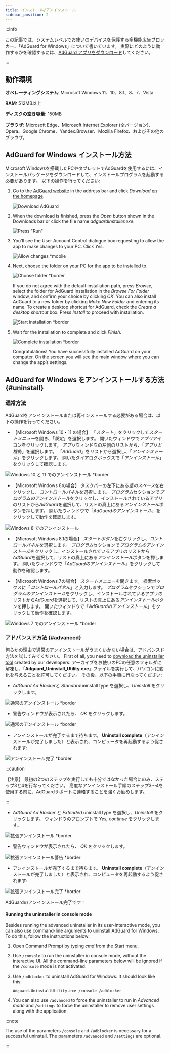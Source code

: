 ```yaml
---
title: インストール/アンインストール
sidebar_position: 2
---
```


:::info

この記事では、システムレベルでお使いのデバイスを保護する多機能広告ブロッカー、「AdGuard for Windows」について書いています。 実際にどのように動作するかを確認するには、[AdGuard アプリをダウンロード](https://agrd.io/download-kb-adblock)してください。

:::

## 動作環境

**オペレーティングシステム**: Microsoft Windows 11、10、8.1、8、7、Vista

**RAM:** 512MB以上

**ディスクの空き容量:** 150MB

**ブラウザ:** Microsoft Edge、Microsoft Internet Explorer (全バージョン)、Opera、Google Chrome、Yandex.Browser、Mozilla Firefox、およびその他のブラウザ。

## AdGuard for Windows インストール方法

Microsoft Windowsを搭載したPCやタブレットでAdGuardを使用するには、インストールパッケージをダウンロードして、インストールプログラムを起動する必要があります。 以下の操作を行ってください:

1. Go to the [AdGuard website](http://adguard.com) in the address bar and click *Download* [on the homepage](https://adguard.com/download.html?auto=1).

   ![Download AdGuard](https://cdn.adtidy.org/content/kb/ad_blocker/windows/installation/download-from-website.png)

2. When the download is finished, press the *Open* button shown in the Downloads bar or click the file name *adguardInstaller.exe*.

   ![Press "Run"](https://cdn.adtidy.org/content/kb/ad_blocker/windows/installation/click-download.png)

3. You’ll see the User Account Control dialogue box requesting to allow the app to make changes to your PC. Click *Yes*.

   ![Allow changes *mobile](https://cdn.adtidy.org/content/kb/ad_blocker/windows/installation/allow-changes.png)

4. Next, choose the folder on your PC for the app to be installed to.

   ![Choose folder *border](https://cdn.adtidy.org/content/kb/ad_blocker/windows/installation/install-wizard.png)

   If you do not agree with the default installation path, press *Browse*, select the folder for AdGuard installation in the *Browse For Folder* window, and confirm your choice by clicking *OK*. You can also install AdGuard to a new folder by clicking *Make New Folder* and entering its name. To create a desktop shortcut for AdGuard, check the *Create a desktop shortcut* box. Press *Install* to proceed with installation.

   ![Start installation *border](https://cdn.adtidy.org/content/kb/ad_blocker/windows/installation/start-install.png)

5. Wait for the installation to complete and click *Finish*.

   ![Complete installation *border](https://cdn.adtidy.org/content/kb/ad_blocker/windows/installation/finish-install.png)

   Congratulations! You have successfully installed AdGuard on your computer. On the screen you will see the main window where you can change the app’s settings.

## AdGuard for Windows をアンインストールする方法 {#uninstall}

### 通常方法

AdGuardをアンインストールまたは再インストールする必要がある場合は、以下の操作を行ってください。

- 【Microsoft Windows 10・11 の場合】 「*スタート*」をクリックして*スタートメニュー*を開き、「*設定*」を選択します。 開いたウィンドウで*アプリ*アイコンをクリックします。 *アプリ*ウィンドウの左側のリストから、「*アプリと機能*」を選択します。 「*AdGuard*」をリストから選択し、「*アンインストール*」をクリックします。 開いたダイアログボックスで「*アンインストール*」をクリックして確認します。

![Windows 10 と 11 でのアンインストール *border](https://cdn.adguard.com/public/Adguard/kb/installation/Win/ja/W7-ja.png)

- 【Microsoft Windows 8の場合】 タスクバーの左下にある*空のスペース*を右クリックし、*コントロールパネル*を選択します。 *プログラム*セクションで*プログラムのアンインストール*をクリックし、インストールされているアプリのリストから*AdGuard*を選択して、リストの真上にある*アンインストール*ボタンを押します。 開いたウィンドウで「*AdGuardのアンインストール*」をクリックして動作を確認します。

![Windows 8 でのアンインストール](https://cdn.adtidy.org/content/kb/ad_blocker/windows/installation/win8-uninstall.png)

- 【Microsoft Windows 8.1の場合】 *スタートボタン*を右クリックし、*コントロールパネル*を選択します。 *プログラム*セクションで*プログラムのアンインストール*をクリックし、インストールされているアプリのリストから*AdGuard*を選択して、リストの真上にある*アンインストール*ボタンを押します。 開いたウィンドウで「*AdGuardのアンインストール*」をクリックして動作を確認します。

- 【Microsoft Windows 7の場合】 *スタートメニュー*を開きます。 検索ボックスに「*コントロールパネル*」と入力します。 *プログラム*セクションで*プログラムのアンインストール*をクリックし、インストールされているアプリのリストから*AdGuard*を選択して、リストの真上にある*アンインストール*ボタンを押します。 開いたウィンドウで「*AdGuardのアンインストール*」をクリックして動作を確認します。

![Windows 7 でのアンインストール *border](https://cdn.adtidy.org/content/kb/ad_blocker/windows/installation/win7-uninstall.png)

### アドバンスド方法 {#advanced}

何らかの理由で通常のアンインストールがうまくいかない場合は、アドバンスド方法を試してみてください。 First of all, you need to [download the uninstaller tool](https://static.adtidy.org/windows/uninstaller/uninstal_utility.zip) created by our developers. アーカイブをお使いのPCの任意のフォルダに解凍し、「**Adguard_Uninstall_Utility.exe**」ファイルを実行して、パソコンに変化を与えることを許可してください。 その後、以下の手順に行なってください:

- *AdGuard Ad Blocker*と *Standard*uninstall type を選択し、*Uninstall* をクリックします。

![通常のアンインストール *border](https://cdn.adtidy.org/content/kb/ad_blocker/windows/installation/ab_standard.jpg)

- 警告ウィンドウが表示されたら、 *OK* をクリックします。

![通常のアンインストール *border](https://cdn.adtidy.org/content/kb/ad_blocker/windows/installation/ab_extended_warning.jpg)

- アンインストールが完了するまで待ちます。 **Uninstall complete**（アンインストールが完了しました）と表示され、コンピュータを再起動するよう促されます:

![アンインストール完了 *border](https://cdn.adtidy.org/content/kb/ad_blocker/windows/installation/ab_standard_complete.jpg)

:::caution

【注意】 最初の2つのステップを実行しても十分ではなかった場合にのみ、ステップ3と4を行なってください。 高度なアンインストール手順のステップ3～4を使用する前に、AdGuardサポートに連絡することを強くお勧めします。

:::

- *AdGuard Ad Blocker* と *Extended* uninstall type を選択し、*Uninstall* をクリックします。 ウィンドウのプロンプトで *Yes, continue* をクリックします。

![拡張アンインストール *border](https://cdn.adtidy.org/content/kb/ad_blocker/windows/installation/ab_extended.jpg)

- 警告ウィンドウが表示されたら、 *OK* をクリックします。

![拡張アンインストール警告 *border](https://cdn.adtidy.org/content/kb/ad_blocker/windows/installation/ab_extended_warning.jpg)

- アンインストールが完了するまで待ちます。 **Uninstall complete**（アンインストールが完了しました）と表示され、コンピュータを再起動するよう促されます:

![拡張アンインストール完了 *border](https://cdn.adtidy.org/content/kb/ad_blocker/windows/installation/ab_extended_complete.jpg)

AdGuardのアンインストール完了です！

#### Running the uninstaller in console mode

Besides running the advanced uninstaller in its user-interactive mode, you can also use command-line arguments to uninstall AdGuard for Windows. To do this, follow the instructions below:

1. Open Command Prompt by typing *cmd* from the Start menu.
2. Use `/console` to run the uninstaller in console mode, without the interactive UI. All the command-line parameters below will be ignored if the `/console` mode is not activated.
3. Use `/adblocker` to uninstall AdGuard for Windows. It should look like this:

   `Adguard.UninstallUtility.exe /console /adblocker`

4. You can also use `/advanced` to force the uninstaller to run in *Advanced mode* and `/settings` to force the uninstaller to remove user settings along with the application.

:::note

The use of the parameters `/console` and `/adblocker` is necessary for a successful uninstall. The parameters `/advanced` and `/settings` are optional.

:::
